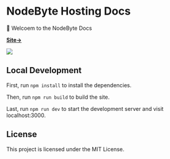# NodeByte Hosting Docs

👋 Welcoem to the NodeByte Docs

[**Site→**](https://docs.NodeByte.host)

[![](.github/screenshot.png)](https://docs.nodebyte.host/)


## Local Development

First, run `npm install` to install the dependencies.

Then, run `npm run build` to build the site.

Last, run `npm run dev` to start the development server and visit localhost:3000.

## License

This project is licensed under the MIT License.